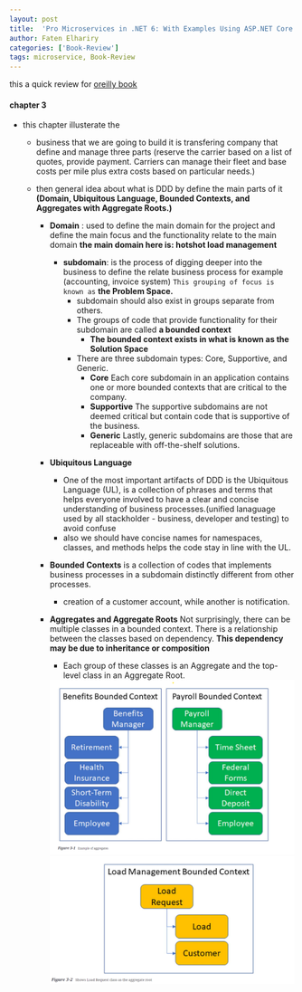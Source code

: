 ```yaml
---
layout: post
title:  'Pro Microservices in .NET 6: With Examples Using ASP.NET Core 6, MassTransit, and Kubernetes'
author: Faten Elhariry
categories: ['Book-Review']
tags: microservice, Book-Review
---
```


this a quick review for [oreilly book](https://learning.oreilly.com/library/view/pro-microservices-in/9781484278338/)

#### chapter 3
  - this chapter illusterate the 
    - business that we are going to build it is transfering company that define and manage three parts (reserve the carrier based on a list of quotes, provide payment. Carriers can manage their fleet and base costs per mile plus extra costs based on particular needs.)

    - then general idea about what is DDD by define the main parts of it **(Domain, Ubiquitous Language, Bounded Contexts, and Aggregates with Aggregate Roots.)**

      - **Domain** : used to define the main domain for the project and define the main focus and the functionality relate to the    main domain **the main domain here is: hotshot load management** 
        - **subdomain**: 
            is the process of digging deeper into the business to define the relate business process for example (accounting, invoice system) `This grouping of focus is known as` **the Problem Space.** 
          - subdomain should also exist in groups separate from others. 
          - The groups of code that provide functionality for their subdomain are called **a bounded context**
            - **The bounded context exists in what is known as the Solution Space**
          - There are three subdomain types: Core, Supportive, and Generic.
            - **Core** Each core subdomain in an application contains one or more bounded contexts that are critical to the company.
            - **Supportive** The supportive subdomains are not deemed critical but contain code that is supportive of the business.
            - **Generic** Lastly, generic subdomains are those that are replaceable with off-the-shelf solutions.
      
      - **Ubiquitous Language**
        - One of the most important artifacts of DDD is the Ubiquitous Language (UL), is a collection of phrases and terms that helps everyone involved to have a clear and concise understanding of business processes.(unified lanaguage used by all stackholder - business, developer and testing) to avoid confuse 
        - also we should have concise names for namespaces, classes, and methods helps the code stay in line with the UL.

      - **Bounded Contexts**
          is a collection of codes that implements business processes in a subdomain distinctly different from other processes.
          - creation of a customer account, while another is notification.

      - **Aggregates and Aggregate Roots**
        Not surprisingly, there can be multiple classes in a bounded context. There is a relationship between the classes based on dependency. **This dependency may be due to inheritance or composition** 
        - Each group of these classes is an Aggregate and the top-level class in an Aggregate Root.
        <img src="/images/BookReview/1.png" /> 
        <img src="/images/BookReview/2.png" /> 

